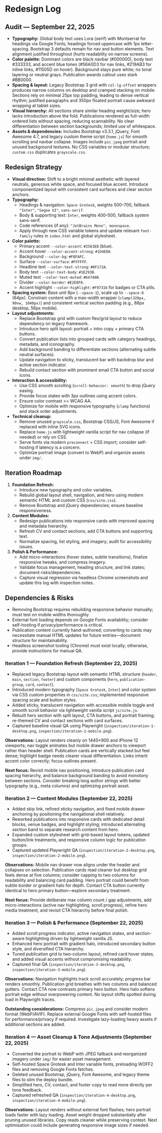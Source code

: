 # Redesign Log

## Audit — September 22, 2025
- **Typography:** Global body text uses Lora (serif) with Montserrat for headings via Google Fonts; headings forced uppercase with 1px letter-spacing. Bootstrap 3 defaults remain for nav and button elements. Text alignment justified throughout (hurts readability on narrow screens).
- **Color palette:** Dominant colors are black navbar (#000000), body text #333333, and accent blue tones (#56A0D3 for nav links, #219AB3 for inline links, #11505D on hover). Background stays pure white; no tonal layering or neutral grays. Publication awards callout uses stark #BB0000.
- **Spacing & layout:** Legacy Bootstrap 3 grid with `col-lg-offset` wrappers produces narrow columns on desktop and cramped stacking on mobile. Sections rely on minimal 25px top padding, leading to dense vertical rhythm; justified paragraphs and 350px floated portrait cause awkward wrapping at tablet sizes.
- **Visual hierarchy:** All sections share similar heading weight/size; hero lacks introduction above the fold. Publications rendered as full-width ordered lists without spacing, reducing scannability. No clear differentiation between section backgrounds; limited use of whitespace.
- **Assets & dependencies:** Includes Bootstrap v3.3.1, jQuery, Font Awesome 4.7, and legacy custom theme script (`home.js`) for smooth scrolling and navbar collapse. Images include `pic.jpeg` portrait and unused background textures. No CSS variables or modular structure; `custom.css` duplicates `grayscale.css`.

## Redesign Strategy
- **Visual direction:** Shift to a bright minimal aesthetic with layered neutrals, generous white space, and focused blue accent. Introduce componentized layout with consistent card surfaces and clear section anchors.
- **Typography:**
  - Headings & navigation: `Space Grotesk`, weights 500–700, fallback `"Inter"`, `"Segoe UI"`, `sans-serif`.
  - Body & supporting text: `Inter`, weights 400–500, fallback system sans-serif.
  - Code references (if any): `"JetBrains Mono", monospace`.
  - Apply through new CSS variable tokens and update relevant `font-family` rules in `index.html` and global stylesheet.
- **Color palette:**
  - Primary accent `--color-accent`: `#2563EB` (blue).
  - Accent hover `--color-accent-strong`: `#1D4ED8`.
  - Background `--color-bg`: `#F8FAFC`.
  - Surface `--color-surface`: `#FFFFFF`.
  - Headline text `--color-text-strong`: `#0F172A`.
  - Body text `--color-text-body`: `#1E293B`.
  - Muted text `--color-text-muted`: `#64748B`.
  - Divider `--color-border`: `#E2E8F0`.
  - Accent highlight `--color-highlight`: `#F97316` for badges or CTA pills.
- **Spacing system:** Base unit 8px (`--space-1`), scale up to `--space-8` (64px). Constrain content with a max-width wrapper (`clamp(320px, 90vw, 1040px)`) and consistent vertical section padding (e.g., 88px desktop, 56px mobile).
- **Layout adjustments:**
  - Replace Bootstrap grid with custom flex/grid layout to reduce dependency on legacy framework.
  - Introduce hero split layout: portrait + intro copy + primary CTA buttons.
  - Convert publication lists into grouped cards with category headings, metadata, and iconography.
  - Add background banding to differentiate sections (alternating subtle neutral surfaces).
  - Update navigation to sticky, translucent bar with backdrop blur and active section indicator.
  - Rebuild contact section with prominent email CTA button and social icons.
- **Interaction & accessibility:**
  - Use CSS smooth scrolling (`scroll-behavior: smooth`) to drop jQuery easing.
  - Provide focus states with 3px outlines using accent colors.
  - Ensure color contrast >= WCAG AA.
  - Optimize for mobile with responsive typography (`clamp` functions) and stack order adjustments.
- **Technical cleanup:**
  - Remove unused `grayscale.css`, Bootstrap CSS/JS, Font Awesome if replaced with inline SVG icons.
  - Replace `home.js` with lightweight vanilla script for nav collapse (if needed) or rely on CSS.
  - Serve fonts via modern `preconnect` + CSS import; consider self-hosting if latency is a concern.
  - Optimize portrait image (convert to WebP) and organize assets under `img/`.

## Iteration Roadmap
1. **Foundation Refresh:**
   - Introduce new typography and color variables.
   - Rebuild global layout shell, navigation, and hero using modern semantic HTML and custom CSS (`css/site.css`).
   - Remove Bootstrap and jQuery dependencies; ensure baseline responsiveness.
2. **Content Modules:**
   - Redesign publications into responsive cards with improved spacing and metadata hierarchy.
   - Refresh CV and contact sections; add CTA buttons and supporting text.
   - Normalize spacing, list styling, and imagery; audit for accessibility issues.
3. **Polish & Performance:**
   - Add micro-interactions (hover states, subtle transitions), finalize responsive tweaks, and compress imagery.
   - Validate focus management, heading structure, and link states; document risks/dependencies.
   - Capture visual regression via headless Chrome screenshots and update this log with inspection notes.

## Dependencies & Risks
- Removing Bootstrap requires rebuilding responsive behavior manually; must test on mobile widths thoroughly.
- External font loading depends on Google Fonts availability; consider self-hosting if privacy/performance is critical.
- Publication content currently hand-authored; converting to cards may necessitate manual HTML updates for future entries—document structure for maintainability.
- Headless screenshot tooling (Chrome) must exist locally; otherwise, provide instructions for manual QA.

### Iteration 1 — Foundation Refresh (September 22, 2025)
- Replaced legacy Bootstrap layout with semantic HTML structure (`header`, `main`, `section`, `footer`) and custom components (`hero`, `publication-group`, `card`, `contact`).
- Introduced modern typography (`Space Grotesk`, `Inter`) and color system via CSS custom properties in `css/site.css`; implemented responsive spacing scale and button styles.
- Added sticky, translucent navigation with accessible mobile toggle and smooth scroll behavior via lightweight vanilla script `js/site.js`.
- Rebuilt hero section with split layout, CTA buttons, and portrait framing; re-themed CV and contact sections with card surfaces.
- Captured baseline visual QA using Playwright (`inspection/iteration-1-desktop.png`, `inspection/iteration-1-mobile.png`).

**Observations:** Layout renders cleanly on 1440×900 and iPhone 12 viewports; nav toggle animates but mobile drawer anchors to viewport rather than header shell. Publication cards are vertically stacked but feel dense; highlight badge needs clearer visual differentiation. Links inherit accent color correctly; focus outlines present.

**Next focus:** Revisit mobile nav positioning, introduce publication card spacing hierarchy, and balance background banding to avoid monotony between sections. Consider breaking long author strings with better typography (e.g., meta columns) and optimizing portrait asset.

### Iteration 2 — Content Modules (September 22, 2025)
- Added skip link, refined sticky navigation, and fixed mobile drawer anchoring by positioning the navigational shell relatively.
- Reworked publications into responsive cards with dedicated detail blocks, venue badges, and highlight styling; introduced alternating section band to separate research content from hero.
- Expanded custom stylesheet with grid-based layout tokens, updated button/link treatments, and responsive column logic for publication groups.
- Captured updated Playwright QA (`inspection/iteration-2-desktop.png`, `inspection/iteration-2-mobile.png`).

**Observations:** Mobile nav drawer now aligns under the header and collapses on selection. Publication cards read cleaner but desktop grid feels dense at five columns; consider capping to two columns for readability and balancing card padding. Hero portrait could benefit from subtle border or gradient halo for depth. Contact CTA button currently identical to hero primary button—explore secondary treatment.

**Next focus:** Provide deliberate max column count / gap adjustments, add micro-interactions (active nav highlighting, scroll progress), refine hero media treatment, and revisit CTA hierarchy before final polish.

### Iteration 3 — Polish & Performance (September 22, 2025)
- Added scroll progress indicator, active navigation states, and section-aware highlighting driven by lightweight vanilla JS.
- Enhanced hero portrait with gradient halo, introduced secondary button style, and diversified CTA hierarchy.
- Tuned publication grid to two-column layout, refined card hover states, and added visual accents without compromising readability.
- Captured final QA (`inspection/iteration-3-desktop.png`, `inspection/iteration-3-mobile.png`).

**Observations:** Navigation highlights track scroll accurately; progress bar renders smoothly. Publication grid breathes with two columns and balanced gutters. Contact CTA now contrasts primary hero button. Hero halo softens portrait edge without overpowering content. No layout shifts spotted during load in Playwright traces.

**Outstanding considerations:** Compress `pic.jpeg` and consider modern format (WebP/AVIF). Replace external Google Fonts with self-hosted files for performance/privacy if required. Investigate lazy-loading heavy assets if additional sections are added.

### Iteration 4 — Asset Cleanup & Tone Adjustments (September 22, 2025)
- Converted the portrait to WebP with JPEG fallback and reorganized imagery under `img/` for easier asset management.
- Self-hosted Space Grotesk and Inter variable fonts, preloading WOFF2 files and removing Google Fonts fetches.
- Deleted unused Bootstrap, jQuery, Font Awesome, and legacy theme files to slim the deploy bundle.
- Simplified hero, CV, contact, and footer copy to read more directly per tone feedback.
- Captured refreshed QA (`inspection/iteration-4-desktop.png`, `inspection/iteration-4-mobile.png`).

**Observations:** Layout renders without external font flashes; hero portrait loads faster with lazy loading. Asset weight dropped substantially after pruning unused libraries. Copy reads cleaner while preserving context. Next optimisation could include generating responsive image sizes if needed.
